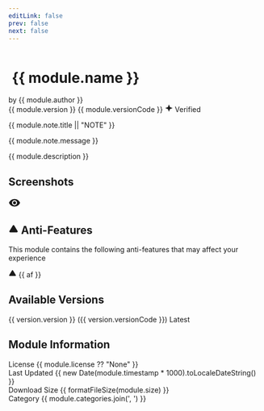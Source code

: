 ```yaml
---
editLink: false
prev: false
next: false
---
```


<script setup>
import { ref, onMounted, computed } from 'vue'
import { useData } from 'vitepress'
import { VPLink, VPButton } from 'vitepress/theme'
import Dialog from '../../../components/Dialog.vue'
import markdownit from 'markdown-it'
const md = markdownit()

const { params } = useData()

const module = ref(params.value.module)

const readmeContent = ref("No README found.")
const showReadmeModal = ref(false)
const openModal = () => {
  document.body.style.overflow = "hidden";
  showReadmeModal.value = true;
};

const closeModal = () => {
  document.body.style.overflow = "unset";
  showReadmeModal.value = false;
};

const openScreenshot = (screenshot) => {
  window.open(screenshot, '_blank');
};

const formatFileSize = (bytes) => {
  if (!bytes) return 'Unknown';
  const sizes = ['Bytes', 'KB', 'MB', 'GB'];
  const i = Math.floor(Math.log(bytes) / Math.log(1024));
  return Math.round(bytes / Math.pow(1024, i) * 100) / 100 + ' ' + sizes[i];
};

onMounted(()=> {
    if (!module.value.readme) return
    fetch(module.value.readme)
        .then((res)=> res.text())
        .then((text)=> {
            readmeContent.value = text
        })
})

const versions = computed(() => {
  return [...module.value.versions].reverse();
}); 

const latestVersion = computed(() => {
  return versions.value[0];
});
</script>

<img v-if="module.cover" :class="$style.moduleCover" :src="module.cover" :alt="`${module.name} cover image`"/>

<div :class="$style.moduleHeader">
    <h1 :class="$style.moduleTitle">
        <img v-if="module.icon" :class="$style.moduleIcon" :src="module.icon" :alt="`${module.name} icon`"/>
        <span :class="$style.moduleTitleText">{{ module.name }}</span>
    </h1>
    <div :class="$style.moduleMetaRow">
        <span :class="$style.author">by {{ module.author }}</span>
        <div :class="$style.badges">
            <span :class="[$style.chip, $style.chipInfo]">{{ module.version }}</span>
            <span :class="[$style.chip, $style.chipDanger]">{{ module.versionCode }}</span>
            <span v-if="module.verified" :class="[$style.chip, $style.chipGreen]">
                <svg :class="$style.verifiedIcon" xmlns="http://www.w3.org/2000/svg" width="16" height="16" viewBox="0 0 24 24"><path fill="currentColor" d="M12 1L9 9l-8 3l8 3l3 8l3-8l8-3l-8-3z"/></svg>
                Verified
            </span>
        </div>
    </div>
</div>

<div v-if="module.note" :class="$style.noteContainer">
    <div class="note custom-block github-alert">
        <p class="custom-block-title">{{ module.note.title || "NOTE" }}</p>
        <p>{{ module.note.message }}</p>
    </div>
</div>

<div :class="$style.moduleDescription">
    {{ module.description }}
</div>

<div :class="$style.moduleActions">
    <VPButton 
        text="Download Latest" 
        size="medium" 
        target="_blank" 
        theme="brand" 
        :href="latestVersion.zipUrl"
        :class="$style.primaryAction"
    />
    <div :class="$style.secondaryActions">
        <VPButton 
            v-if="module.support" 
            :href="module.support" 
            target="_blank" 
            text="Get Support" 
            size="medium" 
            theme="alt" 
        />
        <VPButton 
            v-if="module.readme" 
            @click="openModal()" 
            text="View README" 
            size="medium" 
            theme="alt" 
        />
    </div>
</div>

<div v-if="module.screenshots && module.screenshots.length" :class="$style.screenshotsSection">
    <h2>Screenshots</h2>
    <div :class="$style.screenshotsContainer">
        <div 
            v-for="(screenshot, index) in module.screenshots" 
            :key="index" 
            :class="$style.screenshot"
            @click="openScreenshot(screenshot)"
        >
            <img :src="screenshot" :alt="`${module.name} Screenshot ${index + 1}`" />
            <div :class="$style.screenshotOverlay">
                <svg xmlns="http://www.w3.org/2000/svg" width="24" height="24" viewBox="0 0 24 24"><path fill="currentColor" d="M12 9a3 3 0 0 0-3 3a3 3 0 0 0 3 3a3 3 0 0 0 3-3a3 3 0 0 0-3-3m0 8a5 5 0 0 1-5-5a5 5 0 0 1 5-5a5 5 0 0 1 5 5a5 5 0 0 1-5 5m0-12.5C7 4.5 2.73 7.61 1 12c1.73 4.39 6 7.5 11 7.5s9.27-3.11 11-7.5c-1.73-4.39-6-7.5-11-7.5z"/></svg>
            </div>
        </div>
    </div>
</div>

<div v-if="module.track.antifeatures && module.track.antifeatures.length" :class="$style.antiFeaturesSection">
    <h2>
        <svg xmlns="http://www.w3.org/2000/svg" width="20" height="20" viewBox="0 0 24 24"><path fill="currentColor" d="M12 9v4m-1.637-9.409L2.257 17.125a1.914 1.914 0 0 0 1.636 2.871h16.214a1.914 1.914 0 0 0 1.636-2.87L13.637 3.59a1.914 1.914 0 0 0-3.274 0zM12 16h.01"/></svg>
        Anti-Features
    </h2>
    <p :class="$style.antiFeaturesDescription">This module contains the following anti-features that may affect your experience</p>
    <div :class="$style.antiFeaturesList">
        <div v-for="(af, index) in module.track.antifeatures" :key="index" :class="$style.antiFeatureItem">
            <VPLink :href="'/guide/antifeatures#' + af.toLowerCase()" target="_blank" color="blue" :class="$style.antiFeatureLink">
                <svg xmlns="http://www.w3.org/2000/svg" width="16" height="16" viewBox="0 0 24 24"><path fill="currentColor" d="M12 9v4m-1.637-9.409L2.257 17.125a1.914 1.914 0 0 0 1.636 2.871h16.214a1.914 1.914 0 0 0 1.636-2.87L13.637 3.59a1.914 1.914 0 0 0-3.274 0zM12 16h.01"/></svg>
                {{ af }}
            </VPLink>
        </div>
    </div>
</div>

<div :class="$style.versionsSection">
    <h2>Available Versions</h2>
    <div :class="$style.versionsList">
        <a v-for="(version, index) in versions" :href="version.zipUrl" :key="index" :class="$style.versionItem">
            <div :class="$style.versionInfo">
                <span :class="$style.versionNumber">{{ version.version }}</span>
                <span :class="$style.versionCode">({{ version.versionCode }})</span>
                <span v-if="index === 0" :class="[$style.chip, $style.chipGreen]">Latest</span>
            </div>
        </a>
    </div>
</div>

<div :class="$style.moduleInfoSection">
    <h2>Module Information</h2>
    <div :class="$style.infoGrid">
        <div :class="$style.infoItem">
            <span :class="$style.infoLabel">License</span>
            <span :class="$style.infoValue">{{ module.license ?? "None" }}</span>
        </div>
        <div :class="$style.infoItem">
            <span :class="$style.infoLabel">Last Updated</span>
            <span :class="$style.infoValue">{{ new Date(module.timestamp * 1000).toLocaleDateString() }}</span>
        </div>
        <div v-if="module.size" :class="$style.infoItem">
            <span :class="$style.infoLabel">Download Size</span>
            <span :class="$style.infoValue">{{ formatFileSize(module.size) }}</span>
        </div>
        <div v-if="module.categories && module.categories.length" :class="$style.infoItem">
            <span :class="$style.infoLabel">Category</span>
            <span :class="$style.infoValue">{{ module.categories.join(', ') }}</span>
        </div>
    </div>
</div>

<Dialog :open="showReadmeModal" :onClose="closeModal" :onOpen="openModal" :contentStyle="{ padding: '16px 26px' }" title="README">
    <div class="vp-doc" v-html="md.render(readmeContent)" />
</Dialog>

<style scoped>
a {
    text-decoration: none !important;
}
h1, h2, h3 {
    border-top: none !important;
}
</style>

<style module>
/* Module Cover */
.moduleCover {
    width: 100% !important;
    aspect-ratio: 1024 / 500;
    object-fit: cover;
    border-radius: 16px;
    box-shadow: 0 4px 12px rgba(0, 0, 0, 0.1);
    transition: transform 0.2s ease;
    margin-bottom: 2rem;
    display: block;
}

/* Fallback for browsers that don't support aspect-ratio */
@supports not (aspect-ratio: 1024 / 500) {
    .moduleCover {
        height: auto;
        max-height: 500px;
    }
}

.moduleCover:hover {
    transform: scale(1.01);
}

/* Module Header */
.moduleHeader {
    display: flex;
    flex-direction: column;
    margin-bottom: 2rem;
}

.moduleTitle {
    margin: 0 0 1rem 0 !important;
    font-size: 2.5rem;
    font-weight: 700;
    line-height: 1.2;
    color: var(--vp-c-text-1);
    display: flex !important;
    align-items: center;
    gap: 0.75rem;
    flex-wrap: wrap;
    max-width: 100%;
    overflow: hidden;
    word-wrap: break-word;
    hyphens: auto;
}

.moduleIcon {
    width: 5% !important;
    aspect-ratio: 1 !important;
    border-radius: 12px;
    flex-shrink: 0;
    min-width: 40px !important;
    max-width: 80px !important;
    height: auto !important;
    object-fit: cover;
    display: inline-block !important;
}

.moduleTitleText {
    flex: 1;
    min-width: 0;
    word-break: break-word;
    overflow-wrap: break-word;
    hyphens: auto;
    max-width: 100%;
}

/* Fallback for browsers that don't support aspect-ratio */
@supports not (aspect-ratio: 1) {
    .moduleIcon {
        width: 60px !important;
        height: 60px !important;
    }
}

@media (max-width: 767px) {
    .moduleTitle {
        font-size: 2rem !important;
        gap: 0.5rem;
        flex-direction: column;
        align-items: flex-start;
    }
    
    .moduleTitleText {
        font-size: 1.8rem;
        line-height: 1.1;
    }
    
    .moduleIcon {
        width: 8% !important;
        min-width: 35px !important;
        max-width: 60px !important;
        align-self: flex-start;
    }
    
    /* Fallback for mobile browsers that don't support aspect-ratio */
    @supports not (aspect-ratio: 1) {
        .moduleIcon {
            width: 45px !important;
            height: 45px !important;
        }
    }
}

.moduleMetaRow {
    display: flex;
    flex-direction: column;
    gap: 1rem;
    margin-bottom: 1rem;
}

@media (min-width: 640px) {
    .moduleMetaRow {
        flex-direction: row;
        justify-content: space-between;
        align-items: center;
    }
}

.author {
    font-size: 1.1rem;
    font-weight: 500;
    color: var(--vp-c-text-2);
}

.badges {
    display: flex;
    flex-wrap: wrap;
    gap: 0.5rem;
    align-items: center;
}

.warningBanner {
    display: flex;
    align-items: center;
    gap: 0.5rem;
    padding: 0.75rem 1rem;
    background-color: var(--vp-badge-warning-bg);
    color: var(--vp-badge-warning-text);
    border: 1px solid var(--vp-badge-warning-border);
    border-radius: 8px;
    font-size: 0.9rem;
    font-weight: 500;
}

.verifiedIcon {
    width: 16px;
    height: 16px;
}

/* Content Sections */
.noteContainer {
    margin: 1.5rem 0;
}

.moduleDescription {
    font-size: 1.1rem;
    line-height: 1.6;
    color: var(--vp-c-text-1);
    margin: 1.5rem 0 2rem 0;
}

/* Action Buttons */
.moduleActions {
    display: flex;
    flex-direction: column;
    gap: 1rem;
    margin: 2rem 0;
}

@media (min-width: 640px) {
    .moduleActions {
        flex-direction: row;
        align-items: center;
    }
}

.primaryAction {
    flex-shrink: 0;
}

.secondaryActions {
    display: flex;
    flex-wrap: wrap;
    gap: 0.5rem;
}

/* Screenshots */
.screenshotsSection {
    margin: 3rem 0;
}

.screenshotsContainer {
    display: flex;
    gap: 1rem;
    overflow-x: auto;
    padding: 1rem 0;
    scrollbar-width: thin;
    scrollbar-color: var(--vp-c-divider) transparent;
}

.screenshotsContainer::-webkit-scrollbar {
    height: 6px;
}

.screenshotsContainer::-webkit-scrollbar-track {
    background: transparent;
}

.screenshotsContainer::-webkit-scrollbar-thumb {
    background: var(--vp-c-divider);
    border-radius: 3px;
}

.screenshot {
    position: relative;
    flex-shrink: 0;
    cursor: pointer;
    border-radius: 12px;
    overflow: hidden;
    transition: transform 0.2s ease, box-shadow 0.2s ease;
}

.screenshot:hover {
    transform: translateY(-4px);
    box-shadow: 0 8px 25px rgba(0, 0, 0, 0.15);
}

.screenshot img {
    width: 250px;
    height: auto;
    display: block;
}

.screenshotOverlay {
    position: absolute;
    top: 0;
    left: 0;
    right: 0;
    bottom: 0;
    background: rgba(0, 0, 0, 0.5);
    display: flex;
    align-items: center;
    justify-content: center;
    opacity: 0;
    transition: opacity 0.2s ease;
    color: white;
}

.screenshot:hover .screenshotOverlay {
    opacity: 1;
}

/* Anti-Features */
.antiFeaturesSection {
    margin: 3rem 0;
    padding: 1.5rem;
    border: 1px solid var(--vp-badge-warning-border);
    border-radius: 12px;
    background-color: var(--vp-badge-warning-bg);
}

.antiFeaturesSection h2 {
    display: flex;
    align-items: center;
    gap: 0.5rem;
    color: var(--vp-badge-warning-text);
    margin-top: 0;
    padding-top: 0;
}

.antiFeaturesDescription {
    color: var(--vp-badge-warning-text);
    margin: 1rem 0;
}

.antiFeaturesList {
    display: flex;
    flex-direction: column;
    gap: 0.5rem;
}

.antiFeatureItem {
    display: flex;
    align-items: center;
}

.antiFeatureLink {
    display: flex;
    align-items: center;
    gap: 0.5rem;
    text-decoration: none !important;
    color: color-mix(in srgb, var(--vp-c-yellow-1) 80%, black) !important;
    font-weight: 500;
    padding: 0.5rem;
    border-radius: 6px;
    transition: background-color 0.2s ease;
}

.antiFeatureLink:hover {
    background-color: rgba(255, 255, 255, 0.1);
}

/* Versions */
.versionsSection {
    margin: 3rem 0;
}

.versionsList {
    display: flex;
    flex-direction: column;
    gap: 0.75rem;
    margin-top: 1rem;
}

.versionItem {
    display: flex;
    justify-content: space-between;
    align-items: center;
    padding: 1rem;
    border: 1px solid var(--vp-c-divider);
    border-radius: 8px;
    background-color: var(--vp-c-bg-soft);
    transition: border-color 0.2s ease, background-color 0.2s ease;
}

.versionItem:hover {
    border-color: var(--vp-c-brand-1);
    background-color: var(--vp-c-bg-alt);
}

.versionInfo {
    display: flex;
    align-items: center;
    gap: 0.75rem;
    flex: 1;
}

.versionNumber {
    font-weight: 600;
    color: var(--vp-c-text-1);
}

.versionCode {
    color: var(--vp-c-text-2);
    font-size: 0.9rem;
}

.versionDownload {
    flex-shrink: 0;
}

/* Module Info */
.moduleInfoSection {
    margin: 3rem 0;
}

.infoGrid {
    display: grid;
    grid-template-columns: repeat(auto-fit, minmax(250px, 1fr));
    gap: 1rem;
    margin-top: 1rem;
}

.infoItem {
    display: flex;
    flex-direction: column;
    gap: 0.25rem;
    padding: 1rem;
    border: 1px solid var(--vp-c-divider);
    border-radius: 8px;
    background-color: var(--vp-c-bg-soft);
}

.infoLabel {
    font-size: 0.875rem;
    font-weight: 500;
    color: var(--vp-c-text-2);
    text-transform: uppercase;
    letter-spacing: 0.05em;
}

.infoValue {
    font-weight: 600;
    color: var(--vp-c-text-1);
}

/* Chip Styles */
.chipGreen {
    border: 1px solid transparent;
    color: var(--vp-c-green-1);
    background-color: color-mix(in srgb, var(--vp-c-green-1) 16%, transparent);
}

.chipInfo {
    border: 1px solid var(--vp-badge-info-border);
    color: var(--vp-badge-info-text);
    background-color: var(--vp-badge-info-bg);
}

.chipDanger {
    border: 1px solid var(--vp-badge-danger-border);
    color: var(--vp-badge-danger-text);
    background-color: var(--vp-badge-danger-bg);
}

.chip {
    display: inline-flex;
    align-items: center;
    gap: 0.25rem;
    border-radius: 12px;
    padding: 0.25rem 0.75rem;
    font-size: 0.75rem;
    font-weight: 500;
    /* line-height: 1; */
}

/* Legacy styles for compatibility */
.moduleDetailsContainer {
    margin-top: 8px;
    margin-bottom: 8px;
    display: flex;
    flex-direction: column;
}

.details {
    flex-grow: 1;
    line-height: 24px;
    font-size: 13px;
    font-weight: 500;
    color: var(--vp-c-text-2);
}

.feature {
    display: block;
    border: 1px solid var(--vp-c-bg-soft);
    border-radius: 12px;
    height: 100%;
    background-color: var(--vp-c-bg-soft);
    transition: border-color 0.25s, background-color 0.25s;
}

.box {
    display: flex;
    flex-direction: column;
    padding: 24px;
    height: 100%;
}

.chipContainer {
    display: flex;
    flex-wrap: wrap;
    margin: -8px;
    padding-top: 20px;
}

/* Force styles to ensure consistency */
.moduleCover[class] {
    width: 100% !important;
    display: block !important;
}

.moduleIcon[class] {
    display: inline-block !important;
    vertical-align: middle !important;
}

.moduleTitle[class] {
    display: flex !important;
    align-items: center !important;
}

/* Ensure images load properly */
.moduleCover,
.moduleIcon {
    image-rendering: auto;
    image-rendering: crisp-edges;
    image-rendering: -webkit-optimize-contrast;
}

/* Additional text handling for very long module names */
@media (max-width: 480px) {
    .moduleTitleText {
        font-size: 1.5rem !important;
        line-height: 1.2;
        word-break: break-all;
    }
    
    .moduleTitle {
        gap: 0.4rem;
    }
}

/* Handle extremely long words */
.moduleTitleText {
    -webkit-hyphens: auto;
    -moz-hyphens: auto;
    -ms-hyphens: auto;
    hyphens: auto;
    word-spacing: -0.05em;
}
</style>

